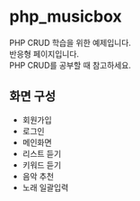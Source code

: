 # php_musicbox
PHP CRUD 학습을 위한 예제입니다.  
반응형 페이지입니다.  
PHP CRUD를 공부할 때 참고하세요.

## 화면 구성
- 회원가입
- 로그인
- 메인화면
- 리스트 듣기
- 키워드 듣기
- 음악 추천
- 노래 일괄입력
